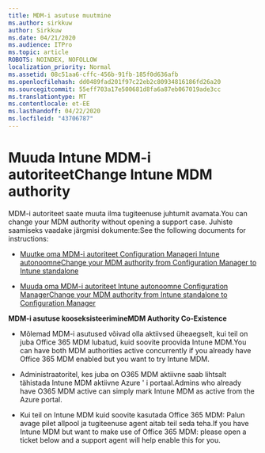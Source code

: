 ```yaml
---
title: MDM-i asutuse muutmine
ms.author: sirkkuw
author: Sirkkuw
ms.date: 04/21/2020
ms.audience: ITPro
ms.topic: article
ROBOTS: NOINDEX, NOFOLLOW
localization_priority: Normal
ms.assetid: 08c51aa6-cffc-456b-91fb-185f0d636afb
ms.openlocfilehash: dd0489fad201f97c22eb2c80934816186fd26a20
ms.sourcegitcommit: 55eff703a17e500681d8fa6a87eb067019ade3cc
ms.translationtype: MT
ms.contentlocale: et-EE
ms.lasthandoff: 04/22/2020
ms.locfileid: "43706787"
---
```

# <a name="change-intune-mdm-authority"></a><span data-ttu-id="4e361-102">Muuda Intune MDM-i autoriteet</span><span class="sxs-lookup"><span data-stu-id="4e361-102">Change Intune MDM authority</span></span>

<span data-ttu-id="4e361-103">MDM-i autoriteet saate muuta ilma tugiteenuse juhtumit avamata.</span><span class="sxs-lookup"><span data-stu-id="4e361-103">You can change your MDM authority without opening a support case.</span></span> <span data-ttu-id="4e361-104">Juhiste saamiseks vaadake järgmisi dokumente:</span><span class="sxs-lookup"><span data-stu-id="4e361-104">See the following documents for instructions:</span></span>
  
- [<span data-ttu-id="4e361-105">Muutke oma MDM-i autoriteet Configuration Manageri Intune autonoomne</span><span class="sxs-lookup"><span data-stu-id="4e361-105">Change your MDM authority from Configuration Manager to Intune standalone</span></span>](https://docs.microsoft.com/configmgr/mdm/deploy-use/migrate-change-mdm-authority)
    
- [<span data-ttu-id="4e361-106">Muuda oma MDM-i autoriteet Intune autonoomne Configuration Manager</span><span class="sxs-lookup"><span data-stu-id="4e361-106">Change your MDM authority from Intune standalone to Configuration Manager</span></span>](https://docs.microsoft.com/configmgr/mdm/deploy-use/change-mdm-authority)
    
 <span data-ttu-id="4e361-107">**MDM-i asutuse kooseksisteerimine**</span><span class="sxs-lookup"><span data-stu-id="4e361-107">**MDM Authority Co-Existence**</span></span>
  
- <span data-ttu-id="4e361-108">Mõlemad MDM-i asutused võivad olla aktiivsed üheaegselt, kui teil on juba Office 365 MDM lubatud, kuid soovite proovida Intune MDM.</span><span class="sxs-lookup"><span data-stu-id="4e361-108">You can have both MDM authorities active concurrently if you already have Office 365 MDM enabled but you want to try Intune MDM.</span></span>
    
- <span data-ttu-id="4e361-109">Administraatoritel, kes juba on O365 MDM aktiivne saab lihtsalt tähistada Intune MDM aktiivne Azure ' i portaal.</span><span class="sxs-lookup"><span data-stu-id="4e361-109">Admins who already have O365 MDM active can simply mark Intune MDM as active from the Azure portal.</span></span>
    
- <span data-ttu-id="4e361-110">Kui teil on Intune MDM kuid soovite kasutada Office 365 MDM: Palun avage pilet allpool ja tugiteenuse agent aitab teil seda teha.</span><span class="sxs-lookup"><span data-stu-id="4e361-110">If you have Intune MDM but want to make use of Office 365 MDM: please open a ticket below and a support agent will help enable this for you.</span></span>
    

